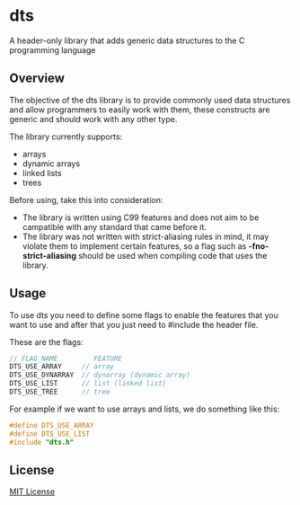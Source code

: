 # dts
A header-only library that adds generic data structures to the C programming language

## Overview
The objective of the dts library is to provide commonly used data structures and allow programmers to easily work with them, these constructs are generic and should work with any other type.

The library currently supports:
- arrays
- dynamic arrays
- linked lists
- trees

Before using, take this into consideration:
- The library is written using C99 features and does not aim to be campatible with any standard that came before it.
- The library was not written with strict-aliasing rules in mind, it may violate them to implement certain features, so a flag such as **-fno-strict-aliasing** should be used when compiling code that uses the library.
## Usage
To use dts you need to define some flags to enable the features that you want to use and after that you just need to #include the header file.

These are the flags: 
```C
// FLAG_NAME         FEATURE
DTS_USE_ARRAY     // array
DTS_USE_DYNARRAY  // dynarray (dynamic array)
DTS_USE_LIST      // list (linked list)
DTS_USE_TREE      // tree
```
For example if we want to use arrays and lists, we do something like this:
```C
#define DTS_USE_ARRAY
#define DTS_USE_LIST
#include "dts.h"
```

## License
[MIT License](https://choosealicense.com/licenses/mit/)
